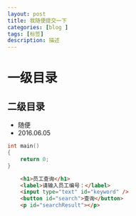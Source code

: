 ```yaml
---
layout: post
title: 我随便提交一下
categories: [blog ]
tags: [标签]
description: 描述
---
```


# 一级目录

## 二级目录

* 随便
* 2016.06.05

```cpp
int main()
{
	return 0;
}
```

```html
	<h1>员工查询</h1>
    <label>请输入员工编号：</label>
    <input type="text" id="keyword" />
    <button id="search">查询</button>
    <p id="searchResult"></p>
```

